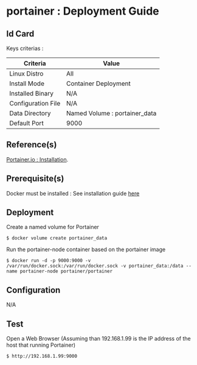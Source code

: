 portainer : Deployment Guide
==
Id Card
-
Keys criterias :
<table>
    <thead>
        <tr>
            <th>Criteria</th>
            <th>Value</th>
        </tr>
    </thead>
    <tbody>
        <tr>
            <td>Linux Distro</td>
            <td>All</td>
        </tr>
        <tr>
            <td>Install Mode</td>
            <td>Container Deployment</td>
        </tr>
        <tr>
            <td>Installed Binary</td>
            <td>N/A</td>
        </tr>
        <tr>
            <td>Configuration File</td>
            <td>N/A</td>
        </tr>
        <tr>
            <td>Data Directory</td>
            <td>Named Volume : portainer_data</td>
        </tr>
        <tr>
            <td>Default Port</td>
            <td>9000</td>
        </tr>
    </tbody>
</table>

Reference(s)
-
<a href="https://portainer.io/install.html">Portainer.io : Installation</a>.  

Prerequisite(s)
-
Docker must be installed : See installation guide <a href="https://github.com/babonet13/HelloWorld/edit/master/App/docker/readme.md">here</a>

Deployment
- 
Create a named volume for Portainer
<pre><code>$ docker volume create portainer_data</code></pre>

Run the portainer-node container based on the portainer image
<pre><code>$ docker run -d -p 9000:9000 -v /var/run/docker.sock:/var/run/docker.sock -v portainer_data:/data --name portainer-node portainer/portainer</code></pre>

Configuration
-
N/A

Test
-
Open a Web Browser (Assuming than 192.168.1.99 is the IP address of the host that running Portainer)
<pre><code>$ http://192.168.1.99:9000</code></pre>

